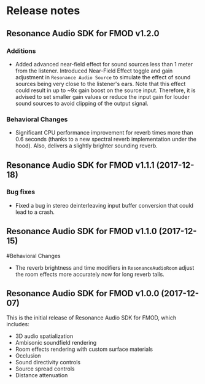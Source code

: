 # Release notes

## Resonance Audio SDK for FMOD v1.2.0

### Additions
* Added advanced near-field effect for sound sources less than 1 meter from the listener. Introduced Near-Field Effect toggle and gain adjustment in `Resonance Audio Source` to simulate the effect of sound sources being very close to the listener's ears. Note that this effect could result in up to ~9x gain boost on the source input. Therefore, it is advised to set smaller gain values or reduce the input gain for louder sound sources to avoid clipping of the output signal.

### Behavioral Changes
* Significant CPU performance improvement for reverb times more than 0.6 seconds (thanks to a new spectral reverb implementation under the hood). Also, delivers a slightly brighter sounding reverb.

## Resonance Audio SDK for FMOD v1.1.1 (2017-12-18)

### Bug fixes
* Fixed a bug in stereo deinterleaving input buffer conversion that could lead to a crash.

## Resonance Audio SDK for FMOD v1.1.0 (2017-12-15)

#Behavioral Changes
* The reverb brightness and time modifiers in `ResonanceAudioRoom` adjust the room effects more accurately now for long reverb tails.

## Resonance Audio SDK for FMOD v1.0.0 (2017-12-07)

This is the initial release of Resonance Audio SDK for FMOD, which includes:
* 3D audio spatialization
* Ambisonic soundfield rendering
* Room effects rendering with custom surface materials
* Occlusion
* Sound directivity controls
* Source spread controls
* Distance attenuation
